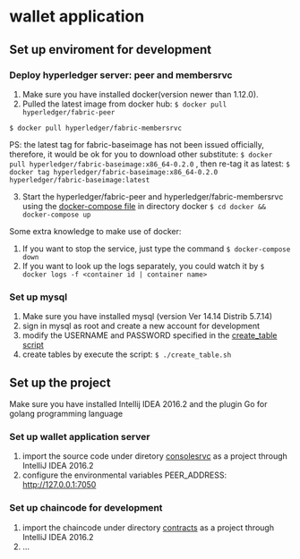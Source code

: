 # wallet application
## Set up enviroment for development
### Deploy hyperledger server: peer and membersrvc 
1. Make sure you have installed docker(version newer than 1.12.0).
2. Pulled the latest image from docker hub:
  `$ docker pull hyperledger/fabric-peer`

  `$ docker pull hyperledger/fabric-membersrvc`

  PS: the latest tag for fabric-baseimage has not been issued officially,
  therefore, it would be ok for you to download other substitute:
  `$ docker pull hyperledger/fabric-baseimage:x86_64-0.2.0`
  , then re-tag it as latest:
  `$ docker tag hyperledger/fabric-baseimage:x86_64-0.2.0 hyperledger/fabric-baseimage:latest`

3. Start the hyperledger/fabric-peer and hyperledger/fabric-membersrvc 
  using the [docker-compose file](docker/docker-compose.yml) in directory docker
  `$ cd docker && docker-compose up`
  
  Some extra knowledge to make use of docker: 
  
  1. If you want to stop the service, just type the command 
    `$ docker-compose down`
  2. If you want to look up the logs separately, you could watch it by
    `$ docker logs -f <container id | container name>`

### Set up mysql
1. Make sure you have installed mysql (version  Ver 14.14 Distrib 5.7.14)
2. sign in mysql as root and create a new account for development
3. modify the USERNAME and PASSWORD specified in the [create_table script](scripts/mysql/create_table.sh)
4. create tables by execute the script:
  `$ ./create_table.sh`


## Set up the project 
  Make sure you have installed Intellij IDEA 2016.2 and the plugin Go for golang programming language
### Set up wallet application server
1. import the source code under diretory [consolesrvc](consolesrvc) as a project through IntelliJ IDEA 2016.2
2. configure the environmental variables
    PEER_ADDRESS: http://127.0.0.1:7050

### Set up chaincode for development
1. import the chaincode under directory [contracts](consolesrvc) as a project through IntelliJ IDEA 2016.2
2. ...
  
